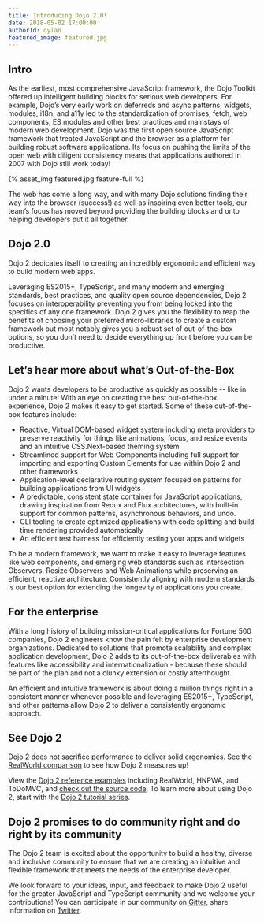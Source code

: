 ```yaml
---
title: Introducing Dojo 2.0!
date: 2018-05-02 17:00:00
authorId: dylan
featured_image: featured.jpg
---
```


## Intro

As the earliest, most comprehensive JavaScript framework, the Dojo Toolkit offered up intelligent building blocks for serious web developers. For example, Dojo’s very early work on deferreds and async patterns, widgets, modules, i18n, and a11y led to the standardization of promises, fetch, web components, ES modules and other best practices and mainstays of modern web development.  Dojo was the first open source JavaScript framework that treated JavaScript and the browser as a platform for building robust software applications. Its focus on pushing the limits of the open web with diligent consistency means that applications authored in 2007 with Dojo still work today!

{% asset_img featured.jpg feature-full %}

<!-- more -->

The web has come a long way, and with many Dojo solutions finding their way into the browser (success!) as well as inspiring even better tools, our team’s focus has moved beyond providing the building blocks and onto helping developers put it all together.

## Dojo 2.0

Dojo 2 dedicates itself to creating an incredibly ergonomic and efficient way to build modern web apps.

Leveraging ES2015+, TypeScript, and many modern and emerging standards, best practices, and quality open source dependencies, Dojo 2 focuses on interoperability preventing you from being locked into the specifics of any one framework. Dojo 2 gives you the flexibility to reap the benefits of choosing your preferred micro-libraries to create a custom framework but most notably gives you a robust set of out-of-the-box options, so you don’t need to decide everything up front before you can be productive.

## Let’s hear more about what’s Out-of-the-Box

Dojo 2 wants developers to be productive as quickly as possible -- like in under a minute! With an eye on creating the best out-of-the-box experience, Dojo 2 makes it easy to get started.  Some of these out-of-the-box features include:

* Reactive, Virtual DOM-based widget system including meta providers to preserve reactivity for things like animations, focus, and resize events and an intuitive CSS.Next-based theming system
* Streamlined support for Web Components including full support for importing and exporting Custom Elements for use within Dojo 2 and other frameworks
* Application-level declarative routing system focused on patterns for building applications from UI widgets
* A predictable, consistent state container for JavaScript applications, drawing inspiration from Redux and Flux architectures, with built-in support for common patterns, asynchronous behaviors, and undo.
* CLI tooling to create optimized applications with code splitting and build time rendering provided automatically
* An efficient test harness for efficiently testing your apps and widgets

To be a modern framework, we want to make it easy to leverage features like web components, and emerging web standards such as Intersection Observers, Resize Observers and Web Animations while preserving an efficient, reactive architecture. Consistently aligning with modern standards is our best option for extending the longevity of applications you create.

## For the enterprise

With a long history of building mission-critical applications for Fortune 500 companies, Dojo 2 engineers know the pain felt by enterprise development organizations. Dedicated to solutions that promote scalability and complex application development, Dojo 2 adds to its out-of-the-box deliverables with features like accessibility and internationalization - because these should be part of the plan and not a clunky extension or costly afterthought.

An efficient and intuitive framework is about doing a million things right in a consistent manner whenever possible and leveraging ES2015+, TypeScript, and other patterns allow Dojo 2 to deliver a consistently ergonomic approach.

## See Dojo 2

Dojo 2 does not sacrifice performance to deliver solid ergonomics. See the [RealWorld comparison](https://medium.freecodecamp.org/a-real-world-comparison-of-front-end-frameworks-with-benchmarks-2018-update-e5760fb4a962) to see how Dojo 2 measures up!

View the [Dojo 2 reference examples](https://dojo.github.io/examples/) including RealWorld, HNPWA, and ToDoMVC, and [check out the source code](https://github.com/dojo/examples/). To learn more about using Dojo 2, start with the [Dojo 2 tutorial series](https://dojo.io/tutorials/).

##  Dojo 2 promises to do community right and do right by its community

The Dojo 2 team is excited about the opportunity to build a healthy, diverse and inclusive community to ensure that we are creating an intuitive and flexible framework that meets the needs of the enterprise developer.

We look forward to your ideas, input, and feedback to make Dojo 2 useful for the greater JavaScript and TypeScript community and we welcome your contributions!
You can participate in our community on [Gitter](https://gitter.im/dojo/dojo2), share information on [Twitter](https://twitter.com/DojoFramework/).
